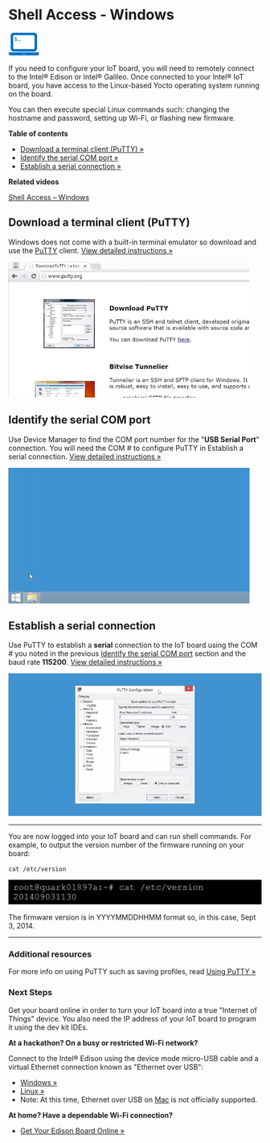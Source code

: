 # Shell Access - Windows

![computer icon with command prompt](../images/icon-computer_shell.png)

If you need to configure your IoT board, you will need to remotely connect to the Intel® Edison or Intel® Galileo. Once connected to your Intel® IoT board, you have access to the Linux-based Yocto operating system running on the board. 

You can then execute special Linux commands such: changing the hostname and password, setting up Wi-Fi, or flashing new firmware.


**Table of contents**

* [Download a terminal client (PuTTY) »](#download-a-terminal-client-putty)
* [Identify the serial COM port »](#identify-the-serial-com-port)
* [Establish a serial connection »](#establish-a-serial-connection)


**Related videos**

[Shell Access – Windows](https://software.intel.com/en-us/videos/shell-access-windows)


## Download a terminal client (PuTTY)

Windows does not come with a built-in terminal emulator so download and use the [PuTTY](http://www.putty.org/) client. [View detailed instructions »](details-putty.md)

![Animated gif: downloading and installing PuTTY](images/install_putty-animated.gif)


## Identify the serial COM port

Use Device Manager to find the COM port number for the "**USB Serial Port**" connection. You will need the COM # to configure PuTTY in Establish a serial connection. [View detailed instructions »](details-identify_com_port.md)

![Animated gif: identifying the serial COM port](images/identify_com_port-animated.gif)


## Establish a serial connection

Use PuTTY to establish a **serial** connection to the IoT board using the COM # you noted in the previous [Identify the serial COM port](#identify-the-serial-com-port) section and the baud rate **115200**. [View detailed instructions »](details-putty_serial_connection.md)

![Animated gif: logging into the IoT board via a PuTTY serial connection](images/putty_serial_connection-animated.gif)


---

You are now logged into your IoT board and can run shell commands. For example, to output the version number of the firmware running on your board:

```
cat /etc/version
```

![example output after running cat command](../images/firmware_version_output.png)

The firmware version is in YYYYMMDDHHMM format so, in this case, Sept 3, 2014.

---

### Additional resources

For more info on using PuTTY such as saving profiles, read [Using PuTTY »](using_putty.md)


### Next Steps

Get your board online in order to turn your IoT board into a true "Internet of Things" device. You also need the IP address of your IoT board to program it using the dev kit IDEs.

**At a hackathon? On a busy or restricted Wi-Fi network?**

Connect to the Intel® Edison using the device mode micro-USB cable and a virtual Ethernet connection known as "Ethernet over USB":

* [Windows »](/connectivity/ethernet_over_usb/windows/connect.md)
* [Linux »](/connectivity/ethernet_over_usb/linux/connect.md)
* Note: At this time, Ethernet over USB on [Mac](/connectivity/ethernet_over_usb/mac/connect.md) is not officially supported.

**At home? Have a dependable Wi-Fi connection?**

* [Get Your Edison Board Online »](/connectivity/wifi/connect.md)
